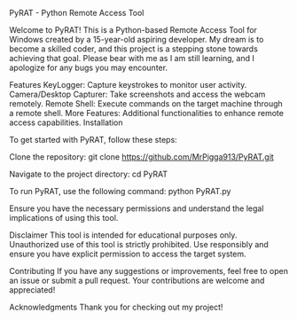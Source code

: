 PyRAT - Python Remote Access Tool

Welcome to PyRAT! This is a Python-based Remote Access Tool for Windows created by a 15-year-old aspiring developer. My dream is to become a skilled coder, and this project is a stepping stone towards achieving that goal. Please bear with me as I am still learning, and I apologize for any bugs you may encounter.

Features
KeyLogger: Capture keystrokes to monitor user activity.
Camera/Desktop Capturer: Take screenshots and access the webcam remotely.
Remote Shell: Execute commands on the target machine through a remote shell.
More Features: Additional functionalities to enhance remote access capabilities.
Installation

To get started with PyRAT, follow these steps:

  Clone the repository:
  git clone https://github.com/MrPigga913/PyRAT.git

  Navigate to the project directory:
  cd PyRAT

  To run PyRAT, use the following command:
  python PyRAT.py

Ensure you have the necessary permissions and understand the legal implications of using this tool.

Disclaimer
This tool is intended for educational purposes only. Unauthorized use of this tool is strictly prohibited. Use responsibly and ensure you have explicit permission to access the target system.

Contributing
If you have any suggestions or improvements, feel free to open an issue or submit a pull request. Your contributions are welcome and appreciated!

Acknowledgments
Thank you for checking out my project! 
